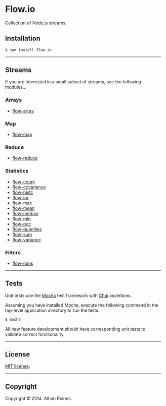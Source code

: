 Flow.io
==========

Collection of Node.js streams.


## Installation

``` bash
$ npm install flow.io
```


---
## Streams

If you are interested in a small subset of streams, see the following modules...


### Arrays

* 	[flow-array](https://github.com/kgryte/flow-array)


### Map

*	[flow-map](https://github.com/kgryte/flow-map)


### Reduce

*	[flow-reduce](https://github.com/kgryte/flow-reduce)


### Statistics

*	[flow-count](https://github.com/kgryte/flow-count)
*	[flow-covariance](https://github.com/kgryte/flow-covariance)
*	[flow-histc](https://github.com/kgryte/flow-histc)
*	[flow-iqr](https://github.com/kgryte/flow-iqr)
*	[flow-max](https://github.com/kgryte/flow-max)
*	[flow-mean](https://github.com/kgryte/flow-mean)
*	[flow-median](https://github.com/kgryte/flow-median)
*	[flow-min](https://github.com/kgryte/flow-min)
*	[flow-pcc](https://github.com/kgryte/flow-pcc)
*	[flow-quantiles](https://github.com/kgryte/flow-quantiles)
*	[flow-sum](https://github.com/kgryte/flow-sum)
*	[flow-variance](https://github.com/kgryte/flow-variance)


### Filters

*	[flow-nans](https://github.com/kgryte/flow-nans)




---
## Tests

Unit tests use the [Mocha](http://visionmedia.github.io/mocha) test framework with [Chai](http://chaijs.com) assertions.

Assuming you have installed Mocha, execute the following command in the top-level application directory to run the tests:

``` bash
$ mocha
```

All new feature development should have corresponding unit tests to validate correct functionality.


---
## License

[MIT license](http://opensource.org/licenses/MIT). 


---
## Copyright

Copyright &copy; 2014. Athan Reines.
